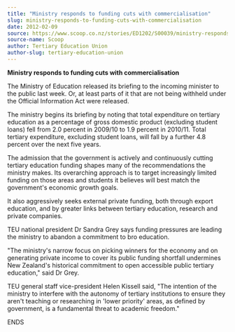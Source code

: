 ```yaml
---
title: "Ministry responds to funding cuts with commercialisation"
slug: ministry-responds-to-funding-cuts-with-commercialisation
date: 2012-02-09
source: https://www.scoop.co.nz/stories/ED1202/S00039/ministry-responds-to-funding-cuts-with-commercialisation.htm
source-name: Scoop
author: Tertiary Education Union
author-slug: tertiary-education-union
---
```


<p><b>Ministry responds to funding cuts with
commercialisation</b></p>

<p>The Ministry of Education released
its briefing to the incoming minister to the
public last week. Or, at least parts of it that are not
being withheld under the Official Information Act were
released.</p>

<p>The ministry begins its briefing by noting that
total expenditure on tertiary education as a percentage of
gross domestic product (excluding student loans) fell from
2.0 percent in 2009/10 to 1.9 percent in 2010/11. Total
tertiary expenditure, excluding student loans, will fall by
a further 4.8 percent over the next five years.</p>

<p>The
admission that the government is actively and continuously
cutting tertiary education funding shapes many of the
recommendations the ministry makes. Its overarching approach
is to target increasingly limited funding on those areas and
students it believes will best match the government's
economic growth goals.</p>

<p>It also aggressively seeks external
private funding, both through export education, and by
greater links between tertiary education, research and
private companies.</p>

<p>TEU national president Dr Sandra Grey
says funding pressures are leading the ministry to abandon a
commitment to bro
education.</p>

<p>"The ministry's narrow focus on picking winners
for the economy and on generating private income to cover
its public funding shortfall undermines New Zealand's
historical commitment to open accessible public tertiary
education," said Dr Grey.</p>

<p>TEU general staff vice-president
Helen Kissell said, "The intention of the ministry to
interfere with the autonomy of tertiary institutions to
ensure they aren't teaching or researching in 'lower
priority' areas, as defined by government, is a fundamental
threat to academic
freedom."</p>

<p>ENDS<p>

